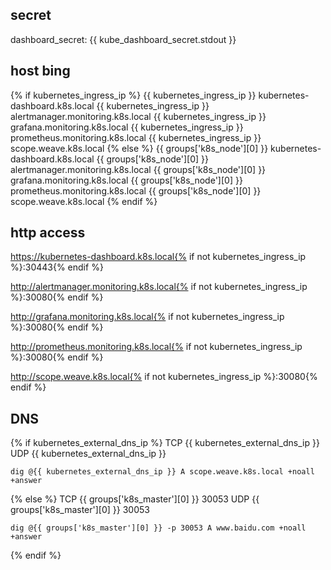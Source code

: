 ## secret
dashboard_secret: 
{{ kube_dashboard_secret.stdout }}


## host bing
{% if kubernetes_ingress_ip %}
{{ kubernetes_ingress_ip }} kubernetes-dashboard.k8s.local
{{ kubernetes_ingress_ip }} alertmanager.monitoring.k8s.local
{{ kubernetes_ingress_ip }} grafana.monitoring.k8s.local
{{ kubernetes_ingress_ip }} prometheus.monitoring.k8s.local
{{ kubernetes_ingress_ip }} scope.weave.k8s.local
{% else %}
{{ groups['k8s_node'][0] }} kubernetes-dashboard.k8s.local
{{ groups['k8s_node'][0] }} alertmanager.monitoring.k8s.local
{{ groups['k8s_node'][0] }} grafana.monitoring.k8s.local
{{ groups['k8s_node'][0] }} prometheus.monitoring.k8s.local
{{ groups['k8s_node'][0] }} scope.weave.k8s.local
{% endif %}


## http access
https://kubernetes-dashboard.k8s.local{% if not kubernetes_ingress_ip %}:30443{% endif %}

http://alertmanager.monitoring.k8s.local{% if not kubernetes_ingress_ip %}:30080{% endif %}

http://grafana.monitoring.k8s.local{% if not kubernetes_ingress_ip %}:30080{% endif %}

http://prometheus.monitoring.k8s.local{% if not kubernetes_ingress_ip %}:30080{% endif %}

http://scope.weave.k8s.local{% if not kubernetes_ingress_ip %}:30080{% endif %}


## DNS
{% if kubernetes_external_dns_ip %}
TCP {{ kubernetes_external_dns_ip }}
UDP {{ kubernetes_external_dns_ip }}

```
dig @{{ kubernetes_external_dns_ip }} A scope.weave.k8s.local +noall +answer

```
{% else %}
TCP {{ groups['k8s_master'][0] }} 30053
UDP {{ groups['k8s_master'][0] }} 30053

```
dig @{{ groups['k8s_master'][0] }} -p 30053 A www.baidu.com +noall +answer

```
{% endif %}
